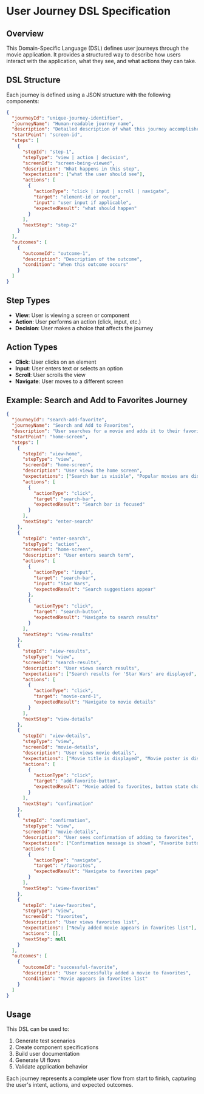 # User Journey DSL Specification

## Overview

This Domain-Specific Language (DSL) defines user journeys through the movie application. It provides a structured way to describe how users interact with the application, what they see, and what actions they can take.

## DSL Structure

Each journey is defined using a JSON structure with the following components:

```json
{
  "journeyId": "unique-journey-identifier",
  "journeyName": "Human-readable journey name",
  "description": "Detailed description of what this journey accomplishes",
  "startPoint": "screen-id",
  "steps": [
    {
      "stepId": "step-1",
      "stepType": "view | action | decision",
      "screenId": "screen-being-viewed",
      "description": "What happens in this step",
      "expectations": ["what the user should see"],
      "actions": [
        {
          "actionType": "click | input | scroll | navigate",
          "target": "element-id or route",
          "input": "user input if applicable",
          "expectedResult": "what should happen"
        }
      ],
      "nextStep": "step-2"
    }
  ],
  "outcomes": [
    {
      "outcomeId": "outcome-1",
      "description": "Description of the outcome",
      "condition": "When this outcome occurs"
    }
  ]
}
```

## Step Types

- **View**: User is viewing a screen or component
- **Action**: User performs an action (click, input, etc.)
- **Decision**: User makes a choice that affects the journey

## Action Types

- **Click**: User clicks on an element
- **Input**: User enters text or selects an option
- **Scroll**: User scrolls the view
- **Navigate**: User moves to a different screen

## Example: Search and Add to Favorites Journey

```json
{
  "journeyId": "search-add-favorite",
  "journeyName": "Search and Add to Favorites",
  "description": "User searches for a movie and adds it to their favorites",
  "startPoint": "home-screen",
  "steps": [
    {
      "stepId": "view-home",
      "stepType": "view",
      "screenId": "home-screen",
      "description": "User views the home screen",
      "expectations": ["Search bar is visible", "Popular movies are displayed"],
      "actions": [
        {
          "actionType": "click",
          "target": "search-bar",
          "expectedResult": "Search bar is focused"
        }
      ],
      "nextStep": "enter-search"
    },
    {
      "stepId": "enter-search",
      "stepType": "action",
      "screenId": "home-screen",
      "description": "User enters search term",
      "actions": [
        {
          "actionType": "input",
          "target": "search-bar",
          "input": "Star Wars",
          "expectedResult": "Search suggestions appear"
        },
        {
          "actionType": "click",
          "target": "search-button",
          "expectedResult": "Navigate to search results"
        }
      ],
      "nextStep": "view-results"
    },
    {
      "stepId": "view-results",
      "stepType": "view",
      "screenId": "search-results",
      "description": "User views search results",
      "expectations": ["Search results for 'Star Wars' are displayed", "Results are in a grid or list"],
      "actions": [
        {
          "actionType": "click",
          "target": "movie-card-1",
          "expectedResult": "Navigate to movie details"
        }
      ],
      "nextStep": "view-details"
    },
    {
      "stepId": "view-details",
      "stepType": "view",
      "screenId": "movie-details",
      "description": "User views movie details",
      "expectations": ["Movie title is displayed", "Movie poster is displayed", "Add to favorites button is visible"],
      "actions": [
        {
          "actionType": "click",
          "target": "add-favorite-button",
          "expectedResult": "Movie added to favorites, button state changes"
        }
      ],
      "nextStep": "confirmation"
    },
    {
      "stepId": "confirmation",
      "stepType": "view",
      "screenId": "movie-details",
      "description": "User sees confirmation of adding to favorites",
      "expectations": ["Confirmation message is shown", "Favorite button shows active state"],
      "actions": [
        {
          "actionType": "navigate",
          "target": "/favorites",
          "expectedResult": "Navigate to favorites page"
        }
      ],
      "nextStep": "view-favorites"
    },
    {
      "stepId": "view-favorites",
      "stepType": "view",
      "screenId": "favorites",
      "description": "User views favorites list",
      "expectations": ["Newly added movie appears in favorites list"],
      "actions": [],
      "nextStep": null
    }
  ],
  "outcomes": [
    {
      "outcomeId": "successful-favorite",
      "description": "User successfully added a movie to favorites",
      "condition": "Movie appears in favorites list"
    }
  ]
}
```

## Usage

This DSL can be used to:
1. Generate test scenarios
2. Create component specifications
3. Build user documentation
4. Generate UI flows
5. Validate application behavior

Each journey represents a complete user flow from start to finish, capturing the user's intent, actions, and expected outcomes.
